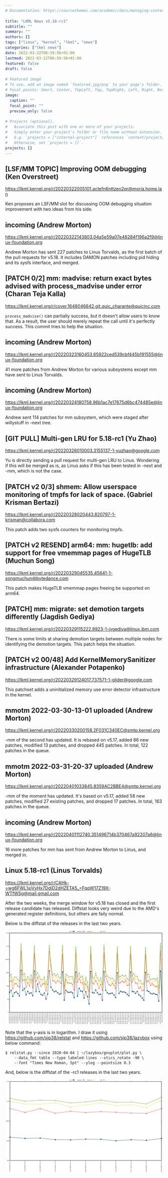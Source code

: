 ```yaml
---
# Documentation: https://sourcethemes.com/academic/docs/managing-content/

title: "LKML News v5.18-rc1"
subtitle: ""
summary: ""
authors: []
tags: ["linux", "kernel", "lkml", "news"]
categories: ["lkml news"]
date: 2022-03-22T06:59:56+01:00
lastmod: 2022-03-22T06:59:56+01:00
featured: false
draft: false

# Featured image
# To use, add an image named `featured.jpg/png` to your page's folder.
# Focal points: Smart, Center, TopLeft, Top, TopRight, Left, Right, BottomLeft, Bottom, BottomRight.
image:
  caption: ""
  focal_point: ""
  preview_only: false

# Projects (optional).
#   Associate this post with one or more of your projects.
#   Simply enter your project's folder or file name without extension.
#   E.g. `projects = ["internal-project"]` references `content/project/deep-learning/index.md`.
#   Otherwise, set `projects = []`.
projects: []
---
```


[LSF/MM TOPIC] Improving OOM debugging (Ken Overstreet)
-------------------------------------------------------

https://lkml.kernel.org/r/20220322005101.actefn6nttzeo2qr@moria.home.lan

Ken proposes an LSF/MM slot for discussing OOM debugging situation improvement
with two ideas from his side.


incoming (Andrew Morton)
------------------------

https://lkml.kernel.org/r/20220322143803.04a5e59a07e48284f196a2f9@linux-foundation.org

Andrew Morton has sent 227 patches to Linus Torvalds, as the first batch of the
pull requests for v5.18.  It includes DAMON patches including pid hiding and
its sysfs interface, and merged.


[PATCH 0/2] mm: madvise: return exact bytes advised with process_madvise under error (Charan Teja Kalla)
--------------------------------------------------------------------------------------------------------

https://lkml.kernel.org/r/cover.1648046642.git.quic_charante@quicinc.com

`process_madvise()` can partially success, but it doesn't allow users to know
that.  As a result, the user should merely repeat the call until it's perfectly
success.  This commit tries to help the situation.


incoming (Andrew Morton)
------------------------

https://lkml.kernel.org/r/20220323160453.65922ced539cbf445b191555@linux-foundation.org

41 more patches from Andrew Morton for various subsystems except mm have sent
to Linus Torvalds.


incoming (Andrew Morton)
------------------------

https://lkml.kernel.org/r/20220324180758.96b1ac7e17675d6bc474485e@linux-foundation.org

Andrew sent 114 patches for mm subsystem, which were staged after willystuff in
-next tree.


[GIT PULL] Multi-gen LRU for 5.18-rc1 (Yu Zhao)
-----------------------------------------------

https://lkml.kernel.org/r/20220326010003.3155137-1-yuzhao@google.com

Yu is directly sending a pull request for multi-gen LRU to Linus.  Wondering if
this will be merged as is, as Linus asks if this has been tested in -next and
-mm, which is not the case.


[PATCH v2 0/3] shmem: Allow userspace monitoring of tmpfs for lack of space. (Gabriel Krisman Bertazi)
------------------------------------------------------------------------------------------------------

https://lkml.kernel.org/r/20220328020443.820797-1-krisman@collabora.com

This patch adds two sysfs counters for monitoring tmpfs.


[PATCH v2 RESEND] arm64: mm: hugetlb: add support for free vmemmap pages of HugeTLB (Muchun Song)
-------------------------------------------------------------------------------------------------

https://lkml.kernel.org/r/20220329045535.45641-1-songmuchun@bytedance.com

This patch makes HugeTLB vmemmap pages freeing be supported on arm64.


[PATCH] mm: migrate: set demotion targets differently (Jagdish Gediya)
----------------------------------------------------------------------

https://lkml.kernel.org/r/20220329115222.8923-1-jvgediya@linux.ibm.com

There is some limits at sharing demotion targets between multiple nodes for
identifying the demotion targets.  This patch helps the situation.


[PATCH v2 00/48] Add KernelMemorySanitizer infrastructure (Alexander Potapenko)
-------------------------------------------------------------------------------

https://lkml.kernel.org/r/20220329124017.737571-1-glider@google.com

This patchset adds a uninitialized memory use error detector infrastructure in
the kernel.


mmotm 2022-03-30-13-01 uploaded (Andrew Morton)
-----------------------------------------------

https://lkml.kernel.org/r/20220330200158.2F031C340EC@smtp.kernel.org

-mm of the second has updated.  It is rebased on v5.17, added 86 new patches,
modified 13 patches, and dropped 445 patches.  In total, 122 patches in the
queue.


mmotm 2022-03-31-20-37 uploaded (Andrew Morton)
-----------------------------------------------

https://lkml.kernel.org/r/20220401033845.8359AC2BBE4@smtp.kernel.org

-mm of the moment has updated.  It's based on v5.17, added 58 new patches,
modified 27 existing patches, and dropped 17 patches.  In total, 163 patches in
the queue.


incoming (Andrew Morton)
------------------------

https://lkml.kernel.org/r/20220401112740.351496714b370467a92207a6@linux-foundation.org

16 more patches for mm has sent from Andrew Morton to Linus, and merged in.


Linux 5.18-rc1 (Linus Torvalds)
-------------------------------

https://lkml.kernel.org/r/CAHk-=wg6FWL1xjVyHx7DdjD2dHZETA5_=FqqW17Z19X-WTfWSg@mail.gmail.com

After the two weeks, the merge window for v5.18 has closed and the first
release candidate has released.  Diffstat looks very weird due to the AMD's
generated register definitions, but others are faily normal.

Below is the diffstat of the releases in the last two years.

![Kernel release stat](/img/kernel_release_stat/v5.7-rc2..v5.18-rc1.png)

Note that the y-axis is in logarithm.  I draw it using
https://github.com/sjp38/relstat and https://github.com/sjp38/lazybox using
below command:

    $ relstat.py --since 2020-04-04 | ~/lazybox/gnuplot/plot.py \
	    --data_fmt table --type labeled-lines --xtics_rotate -90 \
	    --font "Times New Roman, 5pt" --ylog --pointsize 0.3


And, below is the diffstat of the -rc1 releases in the last two years.

![rc1 release stat](/img/kernel_release_stat/v5.18-rc1-only.png)

